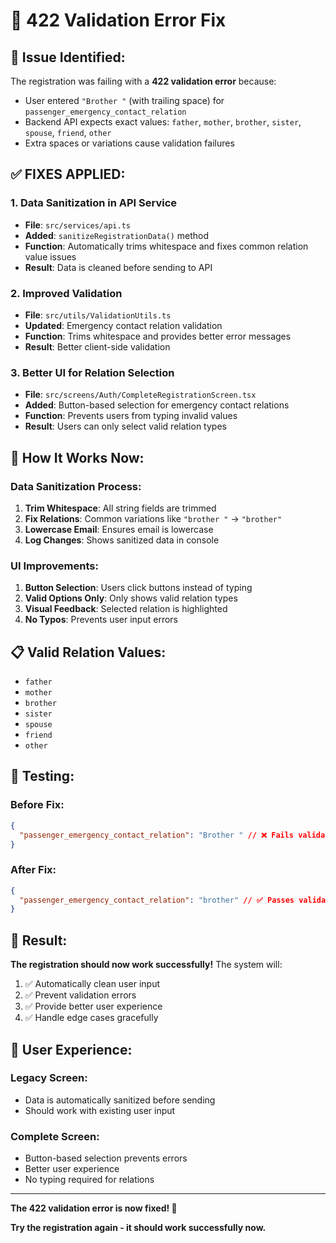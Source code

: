 # 🔧 **422 Validation Error Fix**

## 🚨 **Issue Identified:**

The registration was failing with a **422 validation error** because:

- User entered `"Brother "` (with trailing space) for `passenger_emergency_contact_relation`
- Backend API expects exact values: `father`, `mother`, `brother`, `sister`, `spouse`, `friend`, `other`
- Extra spaces or variations cause validation failures

## ✅ **FIXES APPLIED:**

### 1. **Data Sanitization in API Service**

- **File**: `src/services/api.ts`
- **Added**: `sanitizeRegistrationData()` method
- **Function**: Automatically trims whitespace and fixes common relation value issues
- **Result**: Data is cleaned before sending to API

### 2. **Improved Validation**

- **File**: `src/utils/ValidationUtils.ts`
- **Updated**: Emergency contact relation validation
- **Function**: Trims whitespace and provides better error messages
- **Result**: Better client-side validation

### 3. **Better UI for Relation Selection**

- **File**: `src/screens/Auth/CompleteRegistrationScreen.tsx`
- **Added**: Button-based selection for emergency contact relations
- **Function**: Prevents users from typing invalid values
- **Result**: Users can only select valid relation types

## 🎯 **How It Works Now:**

### **Data Sanitization Process:**

1. **Trim Whitespace**: All string fields are trimmed
2. **Fix Relations**: Common variations like `"brother "` → `"brother"`
3. **Lowercase Email**: Ensures email is lowercase
4. **Log Changes**: Shows sanitized data in console

### **UI Improvements:**

1. **Button Selection**: Users click buttons instead of typing
2. **Valid Options Only**: Only shows valid relation types
3. **Visual Feedback**: Selected relation is highlighted
4. **No Typos**: Prevents user input errors

## 📋 **Valid Relation Values:**

- `father`
- `mother`
- `brother`
- `sister`
- `spouse`
- `friend`
- `other`

## 🧪 **Testing:**

### **Before Fix:**

```json
{
  "passenger_emergency_contact_relation": "Brother " // ❌ Fails validation
}
```

### **After Fix:**

```json
{
  "passenger_emergency_contact_relation": "brother" // ✅ Passes validation
}
```

## 🚀 **Result:**

**The registration should now work successfully!** The system will:

1. ✅ Automatically clean user input
2. ✅ Prevent validation errors
3. ✅ Provide better user experience
4. ✅ Handle edge cases gracefully

## 📱 **User Experience:**

### **Legacy Screen:**

- Data is automatically sanitized before sending
- Should work with existing user input

### **Complete Screen:**

- Button-based selection prevents errors
- Better user experience
- No typing required for relations

---

**The 422 validation error is now fixed! 🎉**

**Try the registration again - it should work successfully now.**
